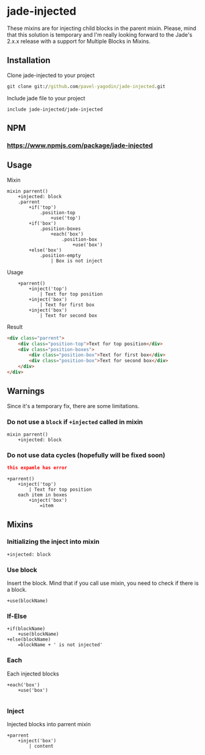 # jade-injected

These mixins are for injecting child blocks in the parent mixin. Please, mind that this solution is temporary and I'm really looking forward to the Jade's 2.x.x release with a support for Multiple Blocks in Mixins.


## Installation
Clone jade-injected to your project
```cmd
git clone git://github.com/pavel-yagodin/jade-injected.git
```
Include jade file to your project
```jade
include jade-injected/jade-injected
```

## NPM
### https://www.npmjs.com/package/jade-injected

## Usage
Mixin
```jade
mixin parrent()
    +injected: block
    .parrent
        +if('top')
            .position-top
                +use('top')
        +if('box')
            .position-boxes
                +each('box')
                    .position-box
                        +use('box')
        +else('box')
            .position-empty
                | Box is not inject

```
Usage
```jade
    +parrent()
        +inject('top')
            | Text for top position
        +inject('box')
            | Text for first box
        +inject('box')
            | Text for second box
```
Result
```html
<div class="parrent">
    <div class="position-top">Text for top position</div>
    <div class="position-boxes">
        <div class="position-box">Text for first box</div>
        <div class="position-box">Text for second box</div>
    </div>
</div>
```

## Warnings

Since it's a temporary fix, there are some limitations.

### Do not use a `block` if `+injected` called in mixin

```jade
mixin parrent()
    +injected: block
```

### Do not use data cycles (hopefully will be fixed soon)
```json
this expamle has error
```
```jade
+parrent()
    +inject('top')
        | Text for top position
    each item in boxes
        +inject('box')
            =item
```


## Mixins

### Initializing the inject into mixin
```jade
+injected: block
```

### Use block
Insert the block. Mind that if you call use mixin, you need to check if there is a block.
```jade
+use(blockName)
```

### If-Else
```jade
+if(blockName)
    +use(blockName)
+else(blockName)
    =blockName + ' is not injected'

```

### Each
Each injected blocks
```jade
+each('box')
    +use('box')


```
### Inject
Injected blocks into parrent mixin
```jade
+parrent
    +inject('box')
        | content

```
